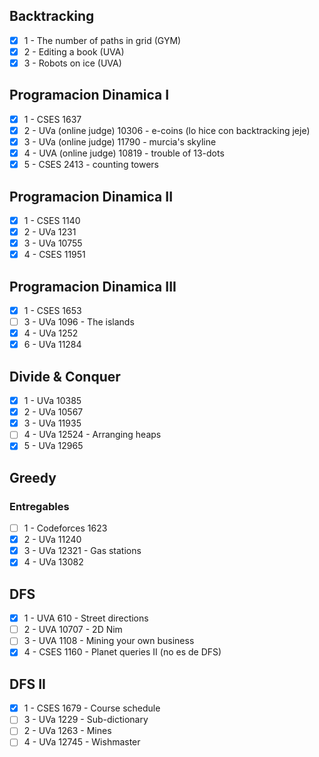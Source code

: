 ## Backtracking
- [x] 1 - The number of paths in grid (GYM)
- [x] 2 - Editing a book (UVA)
- [x] 3 - Robots on ice (UVA)

## Programacion Dinamica I
- [x] 1 - CSES 1637
- [x] 2 - UVa (online judge) 10306 - e-coins (lo hice con backtracking jeje)
- [x] 3 - UVa (online judge) 11790 - murcia's skyline
- [x] 4 - UVA (online judge) 10819 - trouble of 13-dots
- [x] 5 - CSES 2413 - counting towers

## Programacion Dinamica II
- [x] 1 - CSES 1140
- [x] 2 - UVa  1231
- [x] 3 - UVa  10755
- [x] 4 - CSES 11951

## Programacion Dinamica III
- [x] 1 - CSES 1653
- [ ] 3 - UVa 1096 - The islands
- [x] 4 - UVa 1252
- [x] 6 - UVa 11284

## Divide & Conquer
- [x] 1 - UVa 10385
- [x] 2 - UVa 10567
- [x] 3 - UVa 11935
- [ ] 4 - UVa 12524 - Arranging heaps
- [x] 5 - UVa 12965

## Greedy
### Entregables
- [ ] 1 - Codeforces 1623
- [x] 2 - UVa 11240
- [x] 3 - UVa 12321 - Gas stations
- [x] 4 - UVa 13082

## DFS
- [x] 1 - UVA 610 - Street directions 
- [ ] 2 - UVA 10707 - 2D Nim
- [ ] 3 - UVA 1108 - Mining your own business
- [x] 4 - CSES 1160 - Planet queries II (no es de DFS)

## DFS II
- [x] 1 - CSES 1679 - Course schedule
- [ ] 3 - UVa 1229 - Sub-dictionary
- [ ] 2 - UVa 1263 - Mines
- [ ] 4 - UVa 12745 - Wishmaster  